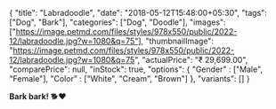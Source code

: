{
    "title": "Labradoodle",
    "date": "2018-05-12T15:48:00+05:30",
    "tags": ["Dog", "Bark"],
    "categories": ["Dog", "Doodle"],
    "images": ["https://image.petmd.com/files/styles/978x550/public/2022-12/labradoodle.jpg?w=1080&q=75"],
    "thumbnailImage": "https://image.petmd.com/files/styles/978x550/public/2022-12/labradoodle.jpg?w=1080&q=75",
    "actualPrice": "₹ 29,699.00",
    "comparePrice": null,
    "inStock": true,
    "options": {
        "Gender" : ["Male", "Female"],
        "Color" : ["White", "Cream", "Brown"]
    },
    "variants": []
}

**Bark bark!** 🐕❤️